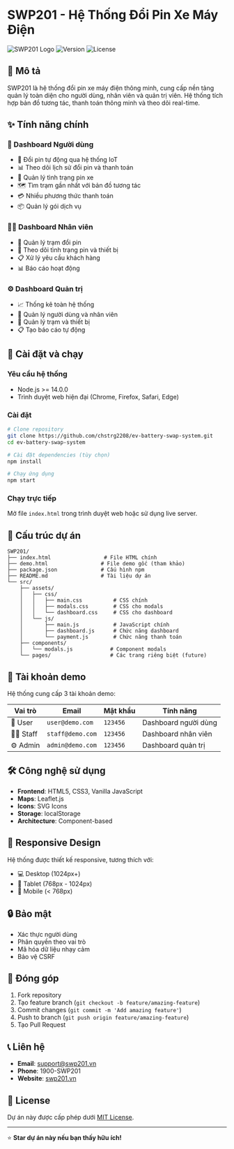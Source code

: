 # SWP201 - Hệ Thống Đổi Pin Xe Máy Điện

![SWP201 Logo](https://img.shields.io/badge/SWP201-Battery%20Swap%20System-blue)
![Version](https://img.shields.io/badge/version-1.0.0-green)
![License](https://img.shields.io/badge/license-MIT-blue)

## 📖 Mô tả

SWP201 là hệ thống đổi pin xe máy điện thông minh, cung cấp nền tảng quản lý toàn diện cho người dùng, nhân viên và quản trị viên. Hệ thống tích hợp bản đồ tương tác, thanh toán thông minh và theo dõi real-time.

## ✨ Tính năng chính

### 👤 Dashboard Người dùng
- 🔋 Đổi pin tự động qua hệ thống IoT
- 📊 Theo dõi lịch sử đổi pin và thanh toán
- 💊 Quản lý tình trạng pin xe
- 🗺️ Tìm trạm gần nhất với bản đồ tương tác
- 💳 Nhiều phương thức thanh toán
- 📦 Quản lý gói dịch vụ

### 👨‍💼 Dashboard Nhân viên
- 🏢 Quản lý trạm đổi pin
- 🔧 Theo dõi tình trạng pin và thiết bị
- 📋 Xử lý yêu cầu khách hàng
- 📊 Báo cáo hoạt động

### ⚙️ Dashboard Quản trị
- 📈 Thống kê toàn hệ thống
- 👥 Quản lý người dùng và nhân viên
- 🏪 Quản lý trạm và thiết bị
- 📋 Tạo báo cáo tự động

## 🚀 Cài đặt và chạy

### Yêu cầu hệ thống
- Node.js >= 14.0.0
- Trình duyệt web hiện đại (Chrome, Firefox, Safari, Edge)

### Cài đặt
```bash
# Clone repository
git clone https://github.com/chstrg2208/ev-battery-swap-system.git
cd ev-battery-swap-system

# Cài đặt dependencies (tùy chọn)
npm install

# Chạy ứng dụng
npm start
```

### Chạy trực tiếp
Mở file `index.html` trong trình duyệt web hoặc sử dụng live server.

## 📁 Cấu trúc dự án

```
SWP201/
├── index.html                 # File HTML chính
├── demo.html                 # File demo gốc (tham khảo)
├── package.json              # Cấu hình npm
├── README.md                 # Tài liệu dự án
└── src/
    ├── assets/
    │   ├── css/
    │   │   ├── main.css          # CSS chính
    │   │   ├── modals.css        # CSS cho modals
    │   │   └── dashboard.css     # CSS cho dashboard
    │   └── js/
    │       ├── main.js           # JavaScript chính
    │       ├── dashboard.js      # Chức năng dashboard
    │       └── payment.js        # Chức năng thanh toán
    ├── components/
    │   └── modals.js            # Component modals
    └── pages/                   # Các trang riêng biệt (future)
```

## 🎯 Tài khoản demo

Hệ thống cung cấp 3 tài khoản demo:

| Vai trò | Email | Mật khẩu | Tính năng |
|---------|-------|----------|-----------|
| 👤 User | `user@demo.com` | `123456` | Dashboard người dùng |
| 👨‍💼 Staff | `staff@demo.com` | `123456` | Dashboard nhân viên |
| ⚙️ Admin | `admin@demo.com` | `123456` | Dashboard quản trị |

## 🛠️ Công nghệ sử dụng

- **Frontend**: HTML5, CSS3, Vanilla JavaScript
- **Maps**: Leaflet.js
- **Icons**: SVG Icons
- **Storage**: localStorage
- **Architecture**: Component-based

## 📱 Responsive Design

Hệ thống được thiết kế responsive, tương thích với:
- 💻 Desktop (1024px+)
- 📱 Tablet (768px - 1024px)
- 📱 Mobile (< 768px)

## 🔒 Bảo mật

- Xác thực người dùng
- Phân quyền theo vai trò
- Mã hóa dữ liệu nhạy cảm
- Bảo vệ CSRF

## 🤝 Đóng góp

1. Fork repository
2. Tạo feature branch (`git checkout -b feature/amazing-feature`)
3. Commit changes (`git commit -m 'Add amazing feature'`)
4. Push to branch (`git push origin feature/amazing-feature`)
5. Tạo Pull Request

## 📞 Liên hệ

- **Email**: support@swp201.vn
- **Phone**: 1900-SWP201
- **Website**: [swp201.vn](https://swp201.vn)

## 📄 License

Dự án này được cấp phép dưới [MIT License](LICENSE).

---

⭐ **Star dự án này nếu bạn thấy hữu ích!**
